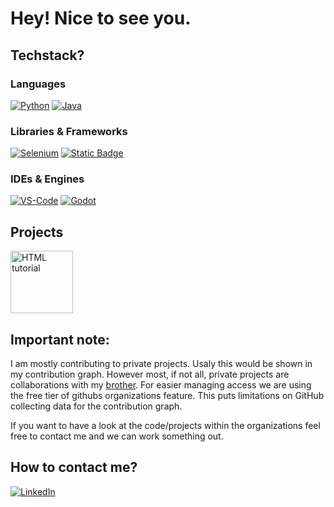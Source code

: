 # Hey! Nice to see you.

## Techstack?
### Languages
[![Python](https://img.shields.io/badge/Python-FFD43B?style=for-the-badge&logo=python&logoColor=blue)](https://www.python.org/)
[![Java](https://img.shields.io/badge/Java-ED8B00?style=for-the-badge&logo=openjdk&logoColor=white)](https://dev.java/)

### Libraries & Frameworks
[![Selenium](https://img.shields.io/badge/Selenium-43B02A?style=for-the-badge&logo=Selenium&logoColor=white)](https://www.selenium.dev/)
[![Static Badge](https://img.shields.io/badge/BaSyx-0386b7?style=for-the-badge)](https://github.com/eclipse-basyx)

### IDEs & Engines
[![VS-Code](https://img.shields.io/badge/VSCode-0078D4?style=for-the-badge&logo=visual%20studio%20code&logoColor=white)](https://code.visualstudio.com/)
[![Godot](https://img.shields.io/badge/godot-engine?style=for-the-badge&logo=godot-engine&logoColor=white&color=%235abbff
)](https://godotengine.org/)

## Projects
<a href="https://github.com/TheWorldIsOneObject"><img src="https://avatars.githubusercontent.com/u/142671489?s=200&v=4" alt="HTML tutorial" style="width:100px;height:100px;"></a>

## Important note:
I am mostly contributing to private projects. Usaly this would be shown in my contribution graph. However most, if not all, private projects are collaborations with my [brother](https://github.com/engineerTrooper). For easier managing access we are using the free tier of githubs organizations feature. This puts limitations on GitHub collecting data for the contribution graph.

If you want to have a look at the code/projects within the organizations feel free to contact me and we can work something out.

## How to contact me?
[![LinkedIn](https://img.shields.io/badge/LinkedIn-0077B5?style=for-the-badge&logo=linkedin&logoColor=white)](https://www.linkedin.com/in/merlinseela/?locale=en_US)
